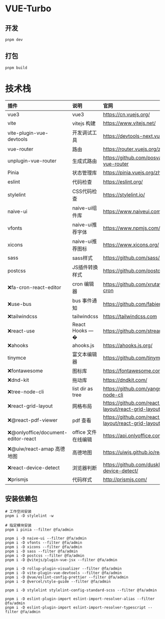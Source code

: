 # VUE-Turbo

## 开发

```
pnpm dev
```

## 打包

```
pnpm build
```

# 技术栈

| 插件                                | 说明                | 官网                                                   |
| :---------------------------------- | :------------------ | :----------------------------------------------------- |
| vue3                                | vue3                | https://cn.vuejs.org/                                  |
| vite                                | vitejs 构建         | https://www.vitejs.net/                                |
| vite-plugin-vue-devtools            | 开发调试工具        | https://devtools-next.vuejs.org/                       |
| vue-router                          | 路由                | https://router.vuejs.org/zh/                           |
| unplugin-vue-router                 | 生成式路由          | https://github.com/posva/unplugin-vue-router           |
| Pinia                               | 状态管理库          | https://pinia.vuejs.org/zh/                            |
| eslint                              | 代码检查            | https://eslint.org/                                    |
| stylelint                           | CSS代码检查         | https://stylelint.io/                                  |
| naive-ui                            | naive-ui组件库      | https://www.naiveui.com/                               |
| vfonts                              | naive-ui推荐字体    | https://www.npmjs.com/package/vfonts                   |
| xicons                              | naive-ui推荐图标    | https://www.xicons.org/                                |
| sass                                | sass样式            | https://github.com/sass/dart-sass                      |
| postcss                             | JS插件转换样式      | https://github.com/postcss/postcss                     |
| ❌fa-cron-react-editor              | cron 编辑器         | https://github.com/xrutayisire/react-js-cron           |
| ❌use-bus                           | bus 事件通知        | https://github.com/fabienjuif/use-bus                  |
| ❌tailwindcss                       | tailwindcss         | https://tailwindcss.com                                |
| ❌react-use                         | React Hooks — �     | https://github.com/streamich/react-use                 |
| ❌ahooks                            | ahooks.js           | https://ahooks.js.org/                                 |
| tinymce                             | 富文本编辑器        | https://github.com/tinymce/tinymce                     |
| ❌fontawesome                       | 图标库              | https://fontawesome.com/                               |
| ❌dnd-kit                           | 拖动库              | https://dndkit.com/                                    |
| ❌tree-node-cli                     | list dir as tree    | https://github.com/yangshun/tree-node-cli              |
| ❌react-grid-layout                 | 网格布局            | https://github.com/react-grid-layout/react-grid-layout |
| ❌@react-pdf-viewer                 | pdf 查看            | https://github.com/react-grid-layout/react-grid-layout |
| ❌@onlyoffice/document-editor-react | office 文件在线编辑 | https://api.onlyoffice.com/                            |
| ❌@uiw/react-amap 高德地图          | 高德地图            | https://uiwjs.github.io/react-amap/                    |
| ❌react-device-detect               | 浏览器判断          | https://github.com/duskload/react-device-detect/       |
| ❌prismjs                           | 代码样式            | http://prismjs.com/                                    |

## 安装依赖包

```
# 工作空间安装
pnpm i -D stylelint -w

# 指定模块安装
pnpm i pinia --filter @fa/admin

pnpm i -D naive-ui --filter @fa/admin
pnpm i -D vfonts --filter @fa/admin
pnpm i -D xicons --filter @fa/admin
pnpm i -D sass --filter @fa/admin
pnpm i -D postcss --filter @fa/admin
pnpm i -D @vitejs/plugin-vue-jsx --filter @fa/admin

pnpm i -D rollup-plugin-visualizer --filter @fa/admin
pnpm i -D vite-plugin-vue-devtools --filter @fa/admin
pnpm i -D @vue/eslint-config-prettier --filter @fa/admin
pnpm i -D @vercel/style-guide --filter @fa/admin

pnpm i -D stylelint stylelint-config-standard-scss --filter @fa/admin

pnpm i -D eslint-plugin-import eslint-import-resolver-alias --filter @fa/admin
pnpm i -D eslint-plugin-import eslint-import-resolver-typescript --filter @fa/admin
```
